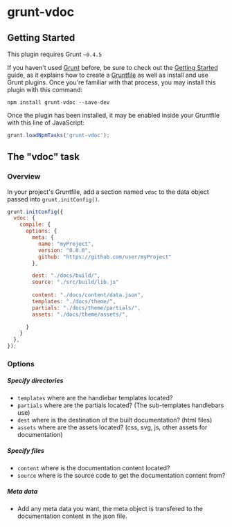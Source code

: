 # grunt-vdoc


## Getting Started
This plugin requires Grunt `~0.4.5`

If you haven't used [Grunt](http://gruntjs.com/) before, be sure to check out the [Getting Started](http://gruntjs.com/getting-started) guide, as it explains how to create a [Gruntfile](http://gruntjs.com/sample-gruntfile) as well as install and use Grunt plugins. Once you're familiar with that process, you may install this plugin with this command:

```shell
npm install grunt-vdoc --save-dev
```

Once the plugin has been installed, it may be enabled inside your Gruntfile with this line of JavaScript:

```js
grunt.loadNpmTasks('grunt-vdoc');
```

## The "vdoc" task

### Overview
In your project's Gruntfile, add a section named `vdoc` to the data object passed into `grunt.initConfig()`.

```js
grunt.initConfig({
  vdoc: {
    compile: {
      options: {
        meta: {
          name: "myProject",
          version: "0.0.0",
          github: "https://github.com/user/myProject"
        },

        dest: "./docs/build/",
        source: "./src/build/lib.js"
        
        content: "./docs/content/data.json",
        templates: "./docs/theme/",
        partials: "./docs/theme/partials/",
        assets: "./docs/theme/assets/",

      }
    }
  },
});
```

### Options

##### Specify directories

* `templates` where are the handlebar templates located?
* `partials` where are the partials located? (The sub-templates handlebars use)
* `dest` where is the destination of the built documentation? (html files)
* `assets` where are the assets located? (css, svg, js, other assets for documentation)

##### Specify files

* `content` where is the documentation content located?
* `source` where is the source code to get the documentation content from?

##### Meta data
* Add any meta data you want, the meta object is transfered to the documentation content in the json file.


<br/><br/>

